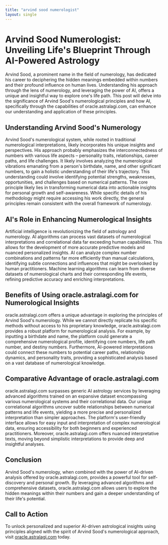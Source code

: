 ```yaml
---
title: "arvind sood numerologist"
layout: single
---
```


# Arvind Sood Numerologist: Unveiling Life's Blueprint Through AI-Powered Astrology

Arvind Sood, a prominent name in the field of numerology, has dedicated his career to deciphering the hidden meanings embedded within numbers and their profound influence on human lives.  Understanding his approach through the lens of numerology, and leveraging the power of AI, offers a unique and insightful way to explore one's life path. This post will delve into the significance of Arvind Sood's numerological principles and how AI, specifically through the capabilities of oracle.astralagi.com, can enhance our understanding and application of these principles.

## Understanding Arvind Sood's Numerology

Arvind Sood's numerological system, while rooted in traditional numerological interpretations, likely incorporates his unique insights and perspectives.  His approach probably emphasizes the interconnectedness of numbers with various life aspects – personality traits, relationships, career paths, and life challenges.  It likely involves analyzing the numerological vibrations emanating from a person's birthdate, name, and other significant numbers, to gain a holistic understanding of their life's trajectory.  This understanding could involve identifying potential strengths, weaknesses, opportunities, and challenges based on numerical patterns.  The core principle likely lies in transforming numerical data into actionable insights for personal growth and self-awareness.  While specific details of his methodology might require accessing his work directly, the general principles remain consistent with the overall framework of numerology.

## AI's Role in Enhancing Numerological Insights

Artificial intelligence is revolutionizing the field of astrology and numerology. AI algorithms can process vast datasets of numerological interpretations and correlational data far exceeding human capabilities. This allows for the development of more accurate predictive models and nuanced personalized insights.  AI can analyze complex number combinations and patterns far more efficiently than manual calculations, identifying subtle connections and influences that might be overlooked by human practitioners. Machine learning algorithms can learn from diverse datasets of numerological charts and their corresponding life events, refining predictive accuracy and enriching interpretations.

## Benefits of Using oracle.astralagi.com for Numerological Insights

oracle.astralagi.com offers a unique advantage in exploring the principles of Arvind Sood's numerology. While we cannot directly replicate his specific methods without access to his proprietary knowledge, oracle.astralagi.com provides a robust platform for numerological analysis.  For example, by inputting a birthdate and name, the platform could generate a comprehensive numerological profile, identifying core numbers, life path number, and destiny numbers.  Furthermore,  AI-powered interpretations could connect these numbers to potential career paths, relationship dynamics, and personality traits, providing a sophisticated analysis based on a vast database of numerological knowledge.

## Comparative Advantage of oracle.astralagi.com

oracle.astralagi.com surpasses generic AI astrology services by leveraging advanced algorithms trained on an expansive dataset encompassing various numerological systems and their correlational data. Our unique correlational algorithms uncover subtle relationships between numerical patterns and life events, yielding a more precise and personalized interpretation than simpler approaches. The platform's user-friendly interface allows for easy input and interpretation of complex numerological data, ensuring accessibility for both beginners and experienced practitioners. Moreover, oracle.astralagi.com offers nuanced interpretative texts, moving beyond simplistic interpretations to provide deep and insightful analyses.

## Conclusion

Arvind Sood's numerology, when combined with the power of AI-driven analysis offered by oracle.astralagi.com, provides a powerful tool for self-discovery and personal growth.  By leveraging advanced algorithms and comprehensive datasets, oracle.astralagi.com allows users to explore the hidden meanings within their numbers and gain a deeper understanding of their life's potential.

## Call to Action

To unlock personalized and superior AI-driven astrological insights using principles aligned with the spirit of Arvind Sood's numerological approach, visit [oracle.astralagi.com](https://oracle.astralagi.com) today.